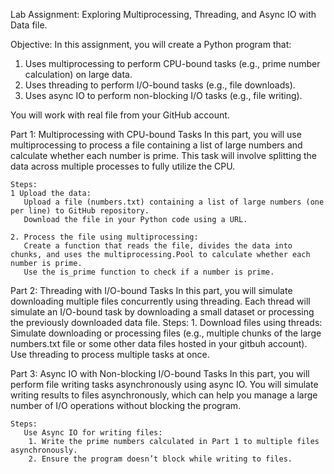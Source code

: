 Lab Assignment: Exploring Multiprocessing, Threading, and Async IO with Data file.

Objective:
In this assignment, you will create a Python program that:

1. Uses multiprocessing to perform CPU-bound tasks (e.g., prime number calculation) on large data.
2. Uses threading to perform I/O-bound tasks (e.g., file downloads).
3. Uses async IO to perform non-blocking I/O tasks (e.g., file writing).

You will work with real file from your GitHub account.


Part 1: Multiprocessing with CPU-bound Tasks
  In this part, you will use multiprocessing to process a file containing a list of large numbers and calculate whether each number is prime. This task will involve splitting the data across multiple processes to fully utilize the CPU.

    Steps:
    1 Upload the data:
       Upload a file (numbers.txt) containing a list of large numbers (one per line) to GitHub repository.
       Download the file in your Python code using a URL.
    
    2. Process the file using multiprocessing:
       Create a function that reads the file, divides the data into chunks, and uses the multiprocessing.Pool to calculate whether each number is prime.
       Use the is_prime function to check if a number is prime.


Part 2: Threading with I/O-bound Tasks
  In this part, you will simulate downloading multiple files concurrently using threading. Each thread will simulate an I/O-bound task by 
      downloading a small dataset or processing the previously downloaded data file.
        Steps:
    1. Download files using threads:
      Simulate downloading or processing files (e.g., multiple chunks of the large numbers.txt file or some other data files hosted in your gitbuh account).
      Use threading to process multiple tasks at once.

Part 3: Async IO with Non-blocking I/O-bound Tasks
    In this part, you will perform file writing tasks asynchronously using async IO. You will simulate writing results to files asynchronously, which can help you manage a large number of I/O operations without blocking the program.

    Steps:
       Use Async IO for writing files:
        1. Write the prime numbers calculated in Part 1 to multiple files asynchronously.
        2. Ensure the program doesn’t block while writing to files.
